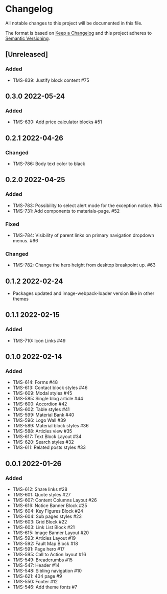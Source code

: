# Changelog

All notable changes to this project will be documented in this file.

The format is based on [Keep a Changelog](http://keepachangelog.com/en/1.0.0/)
and this project adheres to [Semantic Versioning](http://semver.org/spec/v2.0.0.html).

## [Unreleased]

### Added

- TMS-839: Justify block content #75

## 0.3.0 2022-05-24

### Added

- TMS-630: Add price calculator blocks #51

## 0.2.1 2022-04-26

### Changed

- TMS-786: Body text color to black

## 0.2.0 2022-04-25

### Added

- TMS-783: Possibility to select alert mode for the exception notice. #64
- TMS-731: Add components to materials-page. #52

### Fixed

- TMS-784: Visibility of parent links on primary navigation dropdown menus. #66

### Changed

- TMS-782: Change the hero height from desktop breakpoint up. #63

## 0.1.2 2022-02-24

- Packages updated and image-webpack-loader version like in other themes

## 0.1.1 2022-02-15

### Added

- TMS-710: Icon Links #49

## 0.1.0 2022-02-14

### Added

- TMS-614: Forms #48
- TMS-613: Contact block styles #46
- TMS-609: Modal styles #45
- TMS-585: Single blog article #44
- TMS-600: Accordion #42
- TMS-602: Table styles #41
- TMS-599: Material Bank #40
- TMS-596: Logo Wall #39
- TMS-589: Material block styles #36
- TMS-588: Articles view #35
- TMS-617: Text Block Layout #34
- TMS-620: Search styles #32
- TMS-611: Related posts styles #33

## 0.0.1 2022-01-26

### Added

- TMS-612: Share links #28
- TMS-601: Quote styles #27
- TMS-607: Content Columns Layout #26
- TMS-616: Notice Banner Block #25
- TMS-604: Key Figures Block #24
- TMS-604: Sub pages styles #23
- TMS-603: Grid Block #22
- TMS-603: Link List Block #21
- TMS-615: Image Banner Layout #20
- TMS-593: Articles Layout #19
- TMS-592: Fault Map Block #18
- TMS-591: Page hero #17
- TMS-595: Call to Action layout #16
- TMS-549: Breadcrumbs #15
- TMS-547: Header #14
- TMS-548: Sibling navigation #10
- TMS-621: 404 page #9
- TMS-550: Footer #12
- TMS-546: Add theme fonts #7
